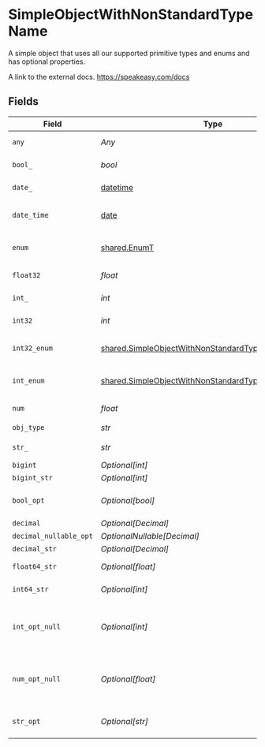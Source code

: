# SimpleObjectWithNonStandardTypeName

A simple object that uses all our supported primitive types and enums and has optional properties.

A link to the external docs.
<https://speakeasy.com/docs>


## Fields

| Field                                                                                                                      | Type                                                                                                                       | Required                                                                                                                   | Description                                                                                                                | Example                                                                                                                    |
| -------------------------------------------------------------------------------------------------------------------------- | -------------------------------------------------------------------------------------------------------------------------- | -------------------------------------------------------------------------------------------------------------------------- | -------------------------------------------------------------------------------------------------------------------------- | -------------------------------------------------------------------------------------------------------------------------- |
| `any`                                                                                                                      | *Any*                                                                                                                      | :heavy_check_mark:                                                                                                         | An any property.                                                                                                           | any                                                                                                                        |
| `bool_`                                                                                                                    | *bool*                                                                                                                     | :heavy_check_mark:                                                                                                         | A boolean property.                                                                                                        | true                                                                                                                       |
| `date_`                                                                                                                    | [datetime](https://docs.python.org/3/library/datetime.html#datetime-objects)                                               | :heavy_check_mark:                                                                                                         | A date property.                                                                                                           | 2020-01-01                                                                                                                 |
| `date_time`                                                                                                                | [date](https://docs.python.org/3/library/datetime.html#date-objects)                                                       | :heavy_check_mark:                                                                                                         | A date-time property.                                                                                                      | 2020-01-01T00:00:00.001Z                                                                                                   |
| `enum`                                                                                                                     | [shared.EnumT](../../models/shared/enumt.md)                                                                               | :heavy_check_mark:                                                                                                         | A string based enum                                                                                                        | one                                                                                                                        |
| `float32`                                                                                                                  | *float*                                                                                                                    | :heavy_check_mark:                                                                                                         | A float32 property.                                                                                                        | 1.1                                                                                                                        |
| `int_`                                                                                                                     | *int*                                                                                                                      | :heavy_check_mark:                                                                                                         | An integer property.                                                                                                       | 1                                                                                                                          |
| `int32`                                                                                                                    | *int*                                                                                                                      | :heavy_check_mark:                                                                                                         | An int32 property.                                                                                                         | 1                                                                                                                          |
| `int32_enum`                                                                                                               | [shared.SimpleObjectWithNonStandardTypeNameInt32Enum](../../models/shared/simpleobjectwithnonstandardtypenameint32enum.md) | :heavy_check_mark:                                                                                                         | An int32 enum property.                                                                                                    | 55                                                                                                                         |
| `int_enum`                                                                                                                 | [shared.SimpleObjectWithNonStandardTypeNameIntEnum](../../models/shared/simpleobjectwithnonstandardtypenameintenum.md)     | :heavy_check_mark:                                                                                                         | An integer enum property.                                                                                                  | 2                                                                                                                          |
| `num`                                                                                                                      | *float*                                                                                                                    | :heavy_check_mark:                                                                                                         | A number property.                                                                                                         | 1.1                                                                                                                        |
| `obj_type`                                                                                                                 | *str*                                                                                                                      | :heavy_check_mark:                                                                                                         | N/A                                                                                                                        |                                                                                                                            |
| `str_`                                                                                                                     | *str*                                                                                                                      | :heavy_check_mark:                                                                                                         | A string property.                                                                                                         | test                                                                                                                       |
| `bigint`                                                                                                                   | *Optional[int]*                                                                                                            | :heavy_minus_sign:                                                                                                         | N/A                                                                                                                        | 8821239038968084                                                                                                           |
| `bigint_str`                                                                                                               | *Optional[int]*                                                                                                            | :heavy_minus_sign:                                                                                                         | N/A                                                                                                                        | 9223372036854775808                                                                                                        |
| `bool_opt`                                                                                                                 | *Optional[bool]*                                                                                                           | :heavy_minus_sign:                                                                                                         | An optional boolean property.                                                                                              | true                                                                                                                       |
| `decimal`                                                                                                                  | *Optional[Decimal]*                                                                                                        | :heavy_minus_sign:                                                                                                         | N/A                                                                                                                        | 3.141592653589793                                                                                                          |
| `decimal_nullable_opt`                                                                                                     | *OptionalNullable[Decimal]*                                                                                                | :heavy_minus_sign:                                                                                                         | N/A                                                                                                                        |                                                                                                                            |
| `decimal_str`                                                                                                              | *Optional[Decimal]*                                                                                                        | :heavy_minus_sign:                                                                                                         | N/A                                                                                                                        | 3.14159265358979344719667586                                                                                               |
| `float64_str`                                                                                                              | *Optional[float]*                                                                                                          | :heavy_minus_sign:                                                                                                         | A float64 string                                                                                                           | 1.1                                                                                                                        |
| `int64_str`                                                                                                                | *Optional[int]*                                                                                                            | :heavy_minus_sign:                                                                                                         | An int64 string                                                                                                            | 100                                                                                                                        |
| `int_opt_null`                                                                                                             | *Optional[int]*                                                                                                            | :heavy_minus_sign:                                                                                                         | An optional integer property will be null for tests.                                                                       |                                                                                                                            |
| `num_opt_null`                                                                                                             | *Optional[float]*                                                                                                          | :heavy_minus_sign:                                                                                                         | An optional number property will be null for tests.                                                                        |                                                                                                                            |
| `str_opt`                                                                                                                  | *Optional[str]*                                                                                                            | :heavy_minus_sign:                                                                                                         | An optional string property.                                                                                               | testOptional                                                                                                               |